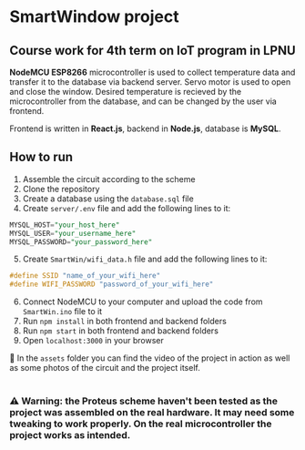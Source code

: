 # SmartWindow project
## Course work for 4th term on IoT program in LPNU

**NodeMCU ESP8266** microcontroller is used to collect temperature data and transfer it to the database via backend server.
Servo motor is used to open and close the window.
Desired temperature is recieved by the microcontroller from the database, and can be changed by the user via frontend.

Frontend is written in **React.js**, backend in **Node.js**, database is **MySQL**.

## How to run
1. Assemble the circuit according to the scheme
2. Clone the repository
3. Create a database using the `database.sql` file
4. Create `server/.env` file and add the following lines to it:
```sql
MYSQL_HOST="your_host_here"
MYSQL_USER="your_username_here"
MYSQL_PASSWORD="your_password_here"
```
5. Create `SmartWin/wifi_data.h` file and add the following lines to it:
```cpp
#define SSID "name_of_your_wifi_here"
#define WIFI_PASSWORD "password_of_your_wifi_here"
```
6. Connect NodeMCU to your computer and upload the code from `SmartWin.ino` file to it
7. Run `npm install` in both frontend and backend folders
8. Run `npm start` in both frontend and backend folders
9. Open `localhost:3000` in your browser

📁 In the `assets` folder you can find the video of the project in action as well as some photos of the circuit and the project itself.
<br />
<br />
### ⚠️ Warning: the Proteus scheme haven't been tested as the project was assembled on the real hardware. It may need some tweaking to work properly. On the real microcontroller the project works as intended.

